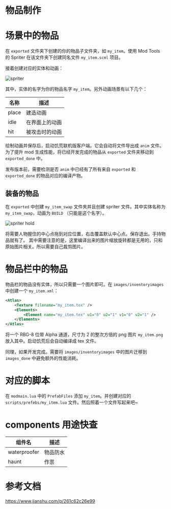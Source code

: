 # 物品制作

# 场景中的物品

在 `exported` 文件夹下创建的你的物品子文件夹，如 `my_item`。使用 Mod Tools 的 Spriter 在该文件夹下创建同名文件 `my_item.scml` 项目。

接着创建对应的实体和动画：

![spriter](./assets/spriter.jpg)

其中，实体的名字为你的物品名字 `my_item`。另外动画场景有以下几个：

| 名称  | 描述           |
| ----- | -------------- |
| place | 建造动画       |
| idle  | 在界面上的动画 |
| hit   | 被攻击时的动画 |

绘制动画并保存后，启动饥荒联机版客户端。它会自动将文件导出成 `anim` 文件。
为了提升 mod 生成性能，将已经开发完成的物品从 `exported` 文件夹移动到 `exported_done` 中。

发布版本前，需要检测是否 `anim` 中已经有了所有来自 `exported` 和 `exported_done` 的物品对应的编译产物。

## 装备的物品

在 `exported` 中创建 `my_item_swap` 文件夹并且创建 spriter 文件。其中实体名称为 `my_item_swap`，动画为 `BUILD` （只能是这个名字）。

![spriter hold](./assets/spriter-hold.jpg)

将需要人物握住的中心点拖到对应位置，右击覆盖默认中心点。保存退出。手持物品就有了。
其中需要注意的是，这里编译出来的图片缩放旋转都是无用的，只和原始图片相关。所以需要自己裁剪图片。

# 物品栏中的物品

物品栏的物品没有实体，所以只需要一个图片即可。在 `images/inventoryimages` 中创建一个 `my_item.xml`：

```xml
<Atlas>
    <Texture filename="my_item.tex" />
    <Elements>
        <Element name="my_item.tex" u1="0" u2="1" v1="0" v2="1" />
    </Elements>
</Atlas>
```

将一个 RBG-8 位带 Alpha 通道，尺寸为 2 的整次方倍的 png 图片 `my_item.png` 放入其中。启动饥荒后会自动编译成 tex 文件。

同理，如果开发完成。需要将 `images/inventoryimages` 中的图片迁移到 `images_done` 中避免额外的性能消耗。

# 对应的脚本

在 `modmain.lua` 中的 `PrefabFiles` 添加 `my_item`。并创建对应的 `scripts/prefebs/my_item.lua` 文件。然后照着一个文件写起来吧~

# components 用途快查

| 组件名 | 描述 |
| --- | --- |
| waterproofer | 物品防水 |
| haunt | 作祟 |

# 参考文档

https://www.jianshu.com/p/261c62c26e99